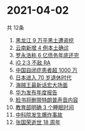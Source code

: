 # 2021-04-02
  共 12条

  <!-- BEGIN -->
  <!-- 最后更新时间:Fri Apr 02 2021 05:21:27 GMT+0000 (Coordinated Universal Time) -->
  1. [黑龙江 9 万平黑土遭盗挖](https://www.zhihu.com/search?q=黑土盗挖)
1. [云南新增 4 例本土确诊](https://www.zhihu.com/search?q=云南新增)
1. [罗永浩称 6 亿债务年底还完](https://www.zhihu.com/search?q=罗永浩)
1. [iG 2:3 不敌 RA](https://www.zhihu.com/search?q=ig)
1. [中国自闭症患者超 1000 万](https://www.zhihu.com/search?q=自闭症)
1. [日本进入 70 岁退休时代](https://www.zhihu.com/search?q=日本退休)
1. [海贼王最新话宏大场面](https://www.zhihu.com/search?q=海贼王)
1. [华为发布年度报告](https://www.zhihu.com/search?q=华为年度报告)
1. [脸书将删带特朗普声音内容](https://www.zhihu.com/search?q=特朗普)
1. [教育部明确 3 个睡眠时间](https://www.zhihu.com/search?q=睡眠时间)
1. [中科院发生爆炸事故](https://www.zhihu.com/search?q=中科院)
1. [张国荣逝世 18 周年](https://www.zhihu.com/search?q=张国荣)
  <!-- END -->
  